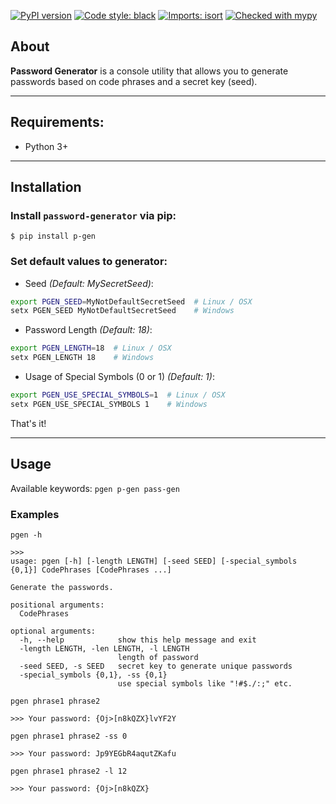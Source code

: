 [![PyPI version](https://badge.fury.io/py/p-gen.svg)](https://badge.fury.io/py/p-gen)
[![Code style: black](https://img.shields.io/badge/code%20style-black-000000.svg)](https://github.com/psf/black)
[![Imports: isort](https://img.shields.io/badge/%20imports-isort-%231674b1?style=flat&labelColor=ef8336)](https://pycqa.github.io/isort/)
[![Checked with mypy](http://www.mypy-lang.org/static/mypy_badge.svg)](http://mypy-lang.org/)


## About

**Password Generator** is a console utility that allows you to generate passwords based on code phrases and a secret key (seed).

***

## Requirements:
* Python 3+

***

## Installation

### Install `password-generator` via pip:

```console
$ pip install p-gen
```

### Set default values to generator:

* Seed _(Default: MySecretSeed)_: 
```bash
export PGEN_SEED=MyNotDefaultSecretSeed  # Linux / OSX
setx PGEN_SEED MyNotDefaultSecretSeed    # Windows
```

* Password Length _(Default: 18)_:
```bash
export PGEN_LENGTH=18  # Linux / OSX
setx PGEN_LENGTH 18    # Windows
```

* Usage of Special Symbols (0 or 1) _(Default: 1)_:
```bash
export PGEN_USE_SPECIAL_SYMBOLS=1  # Linux / OSX
setx PGEN_USE_SPECIAL_SYMBOLS 1    # Windows
```

That's it!

***

## Usage

Available keywords: `pgen p-gen pass-gen`

### Examples

```commandline
pgen -h

>>>
usage: pgen [-h] [-length LENGTH] [-seed SEED] [-special_symbols {0,1}] CodePhrases [CodePhrases ...]

Generate the passwords.

positional arguments:
  CodePhrases

optional arguments:
  -h, --help            show this help message and exit
  -length LENGTH, -len LENGTH, -l LENGTH
                        length of password
  -seed SEED, -s SEED   secret key to generate unique passwords
  -special_symbols {0,1}, -ss {0,1}
                        use special symbols like "!#$./:;" etc.
```

```commandline
pgen phrase1 phrase2

>>> Your password: {Oj>[n8kQZX}lvYF2Y
```

```commandline
pgen phrase1 phrase2 -ss 0

>>> Your password: Jp9YEGbR4aqutZKafu
```

```commandline
pgen phrase1 phrase2 -l 12

>>> Your password: {Oj>[n8kQZX}
```
